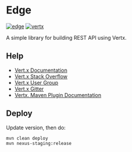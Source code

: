 # Edge
[![edge](https://img.shields.io/badge/edge-4.8.1-blue.svg)](https://github.com/NightOwlStudiosPh/edge)
[![vertx](https://img.shields.io/badge/vert.x-4.0.0-purple.svg)](https://vertx.io)

A simple library for building REST API using Vertx.

## Help

- [Vert.x Documentation](https://vertx.io/docs/)
- [Vert.x Stack Overflow](https://stackoverflow.com/questions/tagged/vert.x?sort=newest&pageSize=15)
- [Vert.x User Group](https://groups.google.com/forum/?fromgroups#!forum/vertx)
- [Vert.x Gitter](https://gitter.im/eclipse-vertx/vertx-users)
- [Vertx. Maven Plugin Documentation](https://reactiverse.io/vertx-maven-plugin/#using-the-plugin)

## Deploy
Update version, then do:
```
mvn clean deploy
mvn nexus-staging:release
```